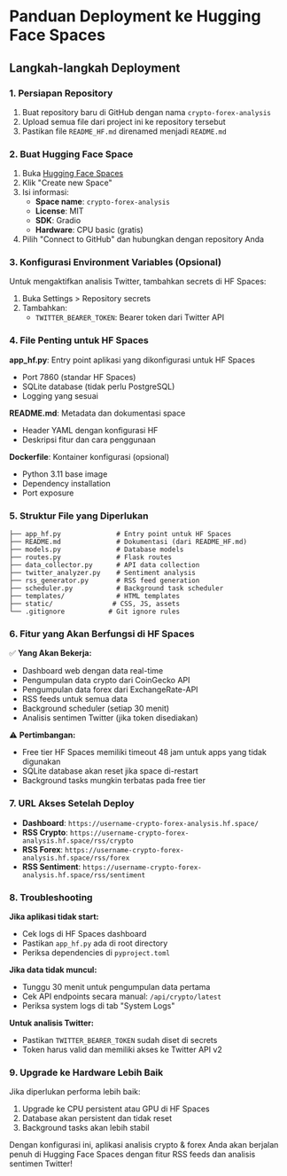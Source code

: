 # Panduan Deployment ke Hugging Face Spaces

## Langkah-langkah Deployment

### 1. Persiapan Repository
1. Buat repository baru di GitHub dengan nama `crypto-forex-analysis`
2. Upload semua file dari project ini ke repository tersebut
3. Pastikan file `README_HF.md` direnamed menjadi `README.md`

### 2. Buat Hugging Face Space
1. Buka [Hugging Face Spaces](https://huggingface.co/spaces)
2. Klik "Create new Space"
3. Isi informasi:
   - **Space name**: `crypto-forex-analysis`
   - **License**: MIT
   - **SDK**: Gradio
   - **Hardware**: CPU basic (gratis)
4. Pilih "Connect to GitHub" dan hubungkan dengan repository Anda

### 3. Konfigurasi Environment Variables (Opsional)
Untuk mengaktifkan analisis Twitter, tambahkan secrets di HF Spaces:
1. Buka Settings > Repository secrets
2. Tambahkan:
   - `TWITTER_BEARER_TOKEN`: Bearer token dari Twitter API

### 4. File Penting untuk HF Spaces

**app_hf.py**: Entry point aplikasi yang dikonfigurasi untuk HF Spaces
- Port 7860 (standar HF Spaces)
- SQLite database (tidak perlu PostgreSQL)
- Logging yang sesuai

**README.md**: Metadata dan dokumentasi space
- Header YAML dengan konfigurasi HF
- Deskripsi fitur dan cara penggunaan

**Dockerfile**: Kontainer konfigurasi (opsional)
- Python 3.11 base image
- Dependency installation
- Port exposure

### 5. Struktur File yang Diperlukan
```
├── app_hf.py              # Entry point untuk HF Spaces
├── README.md              # Dokumentasi (dari README_HF.md)
├── models.py              # Database models
├── routes.py              # Flask routes
├── data_collector.py      # API data collection
├── twitter_analyzer.py    # Sentiment analysis
├── rss_generator.py       # RSS feed generation
├── scheduler.py           # Background task scheduler
├── templates/             # HTML templates
├── static/               # CSS, JS, assets
└── .gitignore           # Git ignore rules
```

### 6. Fitur yang Akan Berfungsi di HF Spaces

✅ **Yang Akan Bekerja:**
- Dashboard web dengan data real-time
- Pengumpulan data crypto dari CoinGecko API
- Pengumpulan data forex dari ExchangeRate-API
- RSS feeds untuk semua data
- Background scheduler (setiap 30 menit)
- Analisis sentimen Twitter (jika token disediakan)

⚠️ **Pertimbangan:**
- Free tier HF Spaces memiliki timeout 48 jam untuk apps yang tidak digunakan
- SQLite database akan reset jika space di-restart
- Background tasks mungkin terbatas pada free tier

### 7. URL Akses Setelah Deploy
- **Dashboard**: `https://username-crypto-forex-analysis.hf.space/`
- **RSS Crypto**: `https://username-crypto-forex-analysis.hf.space/rss/crypto`
- **RSS Forex**: `https://username-crypto-forex-analysis.hf.space/rss/forex`
- **RSS Sentiment**: `https://username-crypto-forex-analysis.hf.space/rss/sentiment`

### 8. Troubleshooting

**Jika aplikasi tidak start:**
- Cek logs di HF Spaces dashboard
- Pastikan `app_hf.py` ada di root directory
- Periksa dependencies di `pyproject.toml`

**Jika data tidak muncul:**
- Tunggu 30 menit untuk pengumpulan data pertama
- Cek API endpoints secara manual: `/api/crypto/latest`
- Periksa system logs di tab "System Logs"

**Untuk analisis Twitter:**
- Pastikan `TWITTER_BEARER_TOKEN` sudah diset di secrets
- Token harus valid dan memiliki akses ke Twitter API v2

### 9. Upgrade ke Hardware Lebih Baik
Jika diperlukan performa lebih baik:
1. Upgrade ke CPU persistent atau GPU di HF Spaces
2. Database akan persistent dan tidak reset
3. Background tasks akan lebih stabil

Dengan konfigurasi ini, aplikasi analisis crypto & forex Anda akan berjalan penuh di Hugging Face Spaces dengan fitur RSS feeds dan analisis sentimen Twitter!